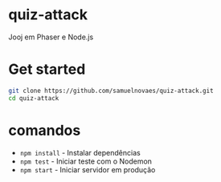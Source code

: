 # quiz-attack
Jooj em Phaser e Node.js

# Get started

```bash
git clone https://github.com/samuelnovaes/quiz-attack.git
cd quiz-attack
```

# comandos
- `npm install` - Instalar dependências
- `npm test` - Iniciar teste com o Nodemon
- `npm start` - Iniciar servidor em produção
